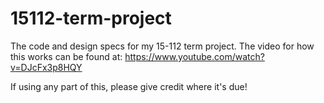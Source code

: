 # 15112-term-project
The code and design specs for my 15-112 term project. 
The video for how this works can be found at: 
https://www.youtube.com/watch?v=DJcFx3p8HQY

If using any part of this, please give credit where it's due!

